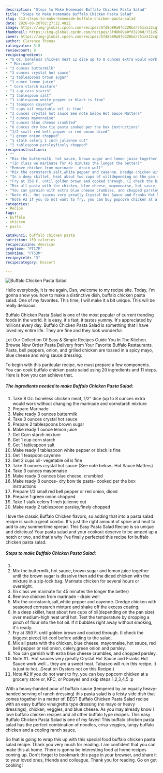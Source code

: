 ```yaml
---
description: "Steps to Make Homemade Buffalo Chicken Pasta Salad"
title: "Steps to Make Homemade Buffalo Chicken Pasta Salad"
slug: 413-steps-to-make-homemade-buffalo-chicken-pasta-salad
date: 2020-08-20T02:27:22.482Z
image: https://img-global.cpcdn.com/recipes/5fd8b89a0fd320bd/751x532cq70/buffalo-chicken-pasta-salad-recipe-main-photo.jpg
thumbnail: https://img-global.cpcdn.com/recipes/5fd8b89a0fd320bd/751x532cq70/buffalo-chicken-pasta-salad-recipe-main-photo.jpg
cover: https://img-global.cpcdn.com/recipes/5fd8b89a0fd320bd/751x532cq70/buffalo-chicken-pasta-salad-recipe-main-photo.jpg
author: Clarence Thomas
ratingvalue: 3.8
reviewcount: 8
recipeingredient:
- "8 Oz. boneless chicken meat 12 dice up to 8 ounces extra would work without changing the marinade and cornstarch mixture"
- " Marinade"
- "3 ounces buttermilk"
- "3 ounces crystal hot sauce"
- "2 tablespoons brown sugar"
- "1 ounce lemon juice"
- " Corn starch mixture"
- "1 cup corn starch"
- "1 tablespoon salt"
- "1 tablespoon white pepper or black is fine"
- "1 teaspoon cayenne"
- "2 cups oil vegetable oil is fine"
- "3 ounces crystal hot sauce See note below Hot Sauce Matters"
- "3 ounces mayonnaise"
- "3 ounces blue cheese crumbled"
- "8 ounces dry bow tie pasta cooked per the box instructions"
- "1/2 small red bell pepper or red onion diced"
- "1 green onion chopped"
- "1 stalk celery 1 inch julienne cut"
- "2 tablespoon parsleyfinely chopped"
recipeinstructions:
- ""
- "Mix the buttermilk, hot sauce, brown sugar and lemon juice together until the brown sugar is dissolve then add the diced chicken with the mixture in a zip-lock bag. Marinate chicken for several hours or overnight."
- "(In class we marinate for 45 minutes the longer the better)"
- "Remove chicken from marinade - drain well"
- "Mix the cornstarch,salt,white pepper and cayenne. Dredge chicken with seasoned cornstarch mixture and shake off the excess coating."
- "In a deep skillet, heat about two cups of oil(depending on the pan size) over medium-high heat until hot. Test the temperature by dropping a pinch of flour into the hot oil. If it bubbles right away without smoking, it&#39;s ready."
- "Fry at 350 F. until golden brown and cooked through. (I check the biggest piece) let cool before adding to the salad."
- "Mix all pasta with the chicken, blue cheese, mayonnaise, hot sauce, red bell pepper or red onion, celery,green onion and parsley."
- "You can garnish with extra blue cheese crumbles, and chopped parsley."
- "Note #1.. Hot sauces very greatly Crystal Hot Sauce and Franks Hot Sauce work well... they are a sweet heat. Tabasco will ruin this recipe. It is just to hot...Great on Oysters not on this Recipe:)"
- "Note #2 If you do not want to fry, you can buy popcorn chicken at a grocery store or, KFC, or Popeyes and skip steps 1,2,3,4,5 :p"
categories:
- Recipe
tags:
- buffalo
- chicken
- pasta

katakunci: buffalo chicken pasta 
nutrition: 150 calories
recipecuisine: American
preptime: "PT17M"
cooktime: "PT53M"
recipeyield: "3"
recipecategory: Dessert

---
```



![Buffalo Chicken Pasta Salad](https://img-global.cpcdn.com/recipes/5fd8b89a0fd320bd/751x532cq70/buffalo-chicken-pasta-salad-recipe-main-photo.jpg)

Hello everybody, it is me again, Dan, welcome to my recipe site. Today, I'm gonna show you how to make a distinctive dish, buffalo chicken pasta salad. One of my favorites. This time, I will make it a bit unique. This will be really delicious.

Buffalo Chicken Pasta Salad is one of the most popular of current trending foods in the world. It is easy, it's fast, it tastes yummy. It's appreciated by millions every day. Buffalo Chicken Pasta Salad is something that I have loved my entire life. They are fine and they look wonderful.

Let Our Collection Of Easy &amp; Simple Recipes Guide You In The Kitchen. Browse Now Order Pasta Delivery from Your Favorite Buffalo Restaurants. Pasta, bell peppers, onion, and grilled chicken are tossed in a spicy mayo, blue cheese and wing sauce dressing.


To begin with this particular recipe, we must prepare a few components. You can cook buffalo chicken pasta salad using 20 ingredients and 11 steps. Here is how you can achieve that.

<!--inarticleads1-->

##### The ingredients needed to make Buffalo Chicken Pasta Salad:

1. Take 8 Oz. boneless chicken meat, 1/2&#34; dice (up to 8 ounces extra would work without changing the marinade and cornstarch mixture
1. Prepare  Marinade
1. Make ready 3 ounces buttermilk
1. Take 3 ounces crystal hot sauce
1. Prepare 2 tablespoons brown sugar
1. Make ready 1 ounce lemon juice
1. Get  Corn starch mixture
1. Get 1 cup corn starch
1. Get 1 tablespoon salt
1. Make ready 1 tablespoon white pepper or black is fine
1. Get 1 teaspoon cayenne
1. Get 2 cups oil- vegetable oil is fine
1. Take 3 ounces crystal hot sauce (See note below.. Hot Sauce Matters)
1. Take 3 ounces mayonnaise
1. Make ready 3 ounces blue cheese, crumbled
1. Make ready 8 ounces- dry bow tie pasta- cooked per the box instructions
1. Prepare 1/2 small red bell pepper or red onion, diced
1. Prepare 1 green onion chopped
1. Take 1 stalk celery 1 inch julienne cut
1. Make ready 2 tablespoon parsley,finely chopped


I love the classic Buffalo Chicken flavors, so adding that into a pasta salad recipe is such a great combo. It&#39;s just the right amount of spice and heat to add to any summertime spread. This Easy Pasta Salad Recipe is so unique and delicious! Your pasta salad and your cookout deserve to be amped up a notch or two, and that&#39;s why I&#39;ve finally perfected this recipe for buffalo chicken pasta salad. 

<!--inarticleads2-->

##### Steps to make Buffalo Chicken Pasta Salad:

1. 
1. Mix the buttermilk, hot sauce, brown sugar and lemon juice together until the brown sugar is dissolve then add the diced chicken with the mixture in a zip-lock bag. Marinate chicken for several hours or overnight.
1. (In class we marinate for 45 minutes the longer the better)
1. Remove chicken from marinade - drain well
1. Mix the cornstarch,salt,white pepper and cayenne. Dredge chicken with seasoned cornstarch mixture and shake off the excess coating.
1. In a deep skillet, heat about two cups of oil(depending on the pan size) over medium-high heat until hot. Test the temperature by dropping a pinch of flour into the hot oil. If it bubbles right away without smoking, it&#39;s ready.
1. Fry at 350 F. until golden brown and cooked through. (I check the biggest piece) let cool before adding to the salad.
1. Mix all pasta with the chicken, blue cheese, mayonnaise, hot sauce, red bell pepper or red onion, celery,green onion and parsley.
1. You can garnish with extra blue cheese crumbles, and chopped parsley.
1. Note #1.. Hot sauces very greatly Crystal Hot Sauce and Franks Hot Sauce work well... they are a sweet heat. Tabasco will ruin this recipe. It is just to hot...Great on Oysters not on this Recipe:)
1. Note #2 If you do not want to fry, you can buy popcorn chicken at a grocery store or, KFC, or Popeyes and skip steps 1,2,3,4,5 :p


With a heavy-handed pour of buffalo sauce (tempered by an equally heavy-handed serving of ranch dressing) this pasta salad is a feisty side dish that comes together in a matter of. BEST Buffalo Chicken Pasta Salad recipe with an easy buffalo vinaigrette type dressing (no mayo or heavy dressings), chicken, veggies, and blue cheese. As you may already know I love buffalo chicken recipes and all other buffalo type recipes. This easy Buffalo Chicken Pasta Salad is one of my faves! This buffalo chicken pasta salad has the perfect combination of noodles, crisp veggies, tangy buffalo chicken and a cooling ranch sauce. 

So that is going to wrap this up with this special food buffalo chicken pasta salad recipe. Thank you very much for reading. I am confident that you can make this at home. There is gonna be interesting food at home recipes coming up. Don't forget to bookmark this page in your browser, and share it to your loved ones, friends and colleague. Thank you for reading. Go on get cooking!
